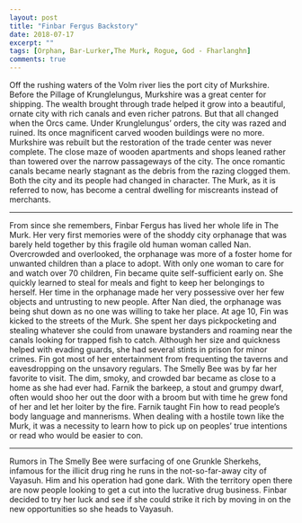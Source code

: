 ```yaml
---
layout: post
title: "Finbar Fergus Backstory"
date: 2018-07-17
excerpt: ""
tags: [Orphan, Bar-Lurker,The Murk, Rogue, God - Fharlanghn]
comments: true
---
```


Off the rushing waters of the Volm river lies the port city of Murkshire. Before the Pillage of Krunglelungus, Murkshire was a great center for shipping. The wealth brought through trade helped it grow into a beautiful, ornate city with rich canals and even richer patrons. But that all changed when the Orcs came. Under Krunglelungus’ orders, the city was razed and ruined. Its once magnificent carved wooden buildings were no more.
Murkshire was rebuilt but the restoration of the trade center was never complete. The close maze of wooden apartments and shops leaned rather than towered over the narrow passageways of the city. The once romantic canals became nearly stagnant as the debris from the razing clogged them. Both the city and its people had changed in character. The Murk, as it is referred to now, has become a central dwelling for miscreants instead of merchants.
***
From since she remembers, Finbar Fergus has lived her whole life in The Murk. Her very first memories were of the shoddy city orphanage that was barely held together by this fragile old human woman called Nan. Overcrowded and overlooked, the orphanage was more of a foster home for unwanted children than a place to adopt. With only one woman to care for and watch over 70 children, Fin became quite self-sufficient early on. She quickly learned to steal for meals and fight to keep her belongings to herself. Her time in the orphanage made her very possessive over her few objects and untrusting to new people.
After Nan died, the orphanage was being shut down as no one was willing to take her place. At age 10, Fin was kicked to the streets of the Murk. She spent her days pickpocketing and stealing whatever she could from unaware bystanders and roaming near the canals looking for trapped fish to catch. Although her size and quickness helped with evading guards, she had several stints in prison for minor crimes.
Fin got most of her entertainment from frequenting the taverns and eavesdropping on the unsavory regulars. The Smelly Bee was by far her favorite to visit. The dim, smoky, and crowded bar became as close to a home as she had ever had. Farnik the barkeep, a stout and grumpy dwarf, often would shoo her out the door with a broom but with time he grew fond of her and let her loiter by the fire. Farnik taught Fin how to read people’s body language and mannerisms. When dealing with a hostile town like the Murk, it was a necessity to learn how to pick up on peoples’ true intentions or read who would be easier to con.
***
Rumors in The Smelly Bee were surfacing of one Grunkle Sherkehs, infamous for the illicit drug ring he runs in the not-so-far-away city of Vayasuh. Him and his operation had gone dark. With the territory open there are now people looking to get a cut into the lucrative drug business. Finbar decided to try her luck and see if she could strike it rich by moving in on the new opportunities so she heads to Vayasuh.
